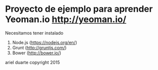 # Proyecto de ejemplo para aprender Yeoman.io http://yeoman.io/

Necesitamos tener instalado 
1. Node.js (https://nodejs.org/en/)
2. Grunt (http://gruntjs.com/)
3. Bower (http://bower.io/)

ariel duarte copyright 2015
